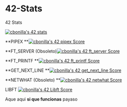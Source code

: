 # 42-Stats
42 Stats

<a href="https://github.com/JaeSeoKim/badge42"><img src="https://badge42.vercel.app/api/v2/cl6hw44n6000609l6u40812vs/stats?cursusId=21&coalitionId=66" alt="cbonilla's 42 stats" /></a>


**PIPEX **<a href="https://github.com/JaeSeoKim/badge42"><img src="https://badge42.vercel.app/api/v2/cl6hw44n6000609l6u40812vs/project/2623025" alt="cbonilla's 42 pipex Score" /></a>

**FT_SERVER (Obsoleto)<a href="https://github.com/JaeSeoKim/badge42"><img src="https://badge42.vercel.app/api/v2/cl6hw44n6000609l6u40812vs/project/2093960" alt="cbonilla's 42 ft_server Score" /></a>

**FT_PRINTF **<a href="https://github.com/JaeSeoKim/badge42"><img src="https://badge42.vercel.app/api/v2/cl6hw44n6000609l6u40812vs/project/2019292" alt="cbonilla's 42 ft_printf Score" /></a>

**GET_NEXT_LINE **<a href="https://github.com/JaeSeoKim/badge42"><img src="https://badge42.vercel.app/api/v2/cl6hw44n6000609l6u40812vs/project/1856635" alt="cbonilla's 42 get_next_line Score" /></a>

**NETWHAT (Obsoleto) **<a href="https://github.com/JaeSeoKim/badge42"><img src="https://badge42.vercel.app/api/v2/cl6hw44n6000609l6u40812vs/project/1746054" alt="cbonilla's 42 netwhat Score" /></a>

LIBFT <a href="https://github.com/JaeSeoKim/badge42"><img src="https://badge42.vercel.app/api/v2/cl6hw44n6000609l6u40812vs/project/1621966" alt="cbonilla's 42 Libft Score" /></a>

Aque aqui **si que funcionas** payaso
